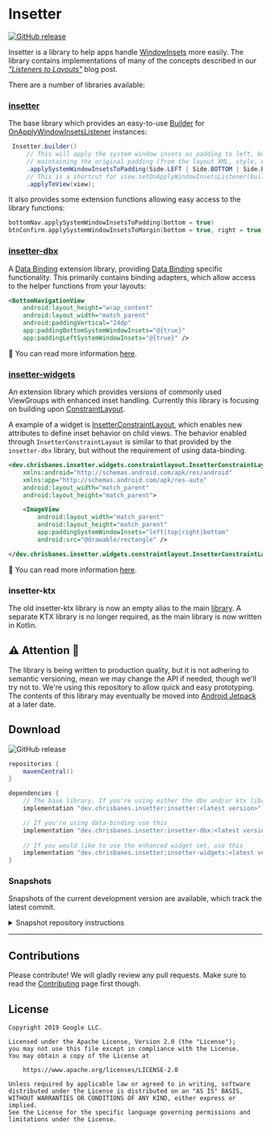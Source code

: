 # Insetter

[![GitHub release](https://img.shields.io/maven-central/v/dev.chrisbanes.insetter/insetter)](https://search.maven.org/search?q=g:dev.chrisbanes.insetter)

Insetter is a library to help apps handle
[WindowInsets](https://developer.android.com/reference/android/view/WindowInsets.html) more easily.
The library contains implementations of many of the concepts described in our
[_"Listeners to Layouts"_](https://medium.com/androiddevelopers/windowinsets-listeners-to-layouts-8f9ccc8fa4d1)
blog post.

There are a number of libraries available:

### [insetter](library/)

The base library which provides an easy-to-use
[Builder](/library/src/main/java/dev/chrisbanes/insetter/Insetter.kt) for
[OnApplyWindowInsetsListener](https://developer.android.com/reference/androidx/core/view/OnApplyWindowInsetsListener)
instances:

``` java
 Insetter.builder()
     // This will apply the system window insets as padding to left, bottom and right of the view,
     // maintaining the original padding (from the layout XML, style, etc)
     .applySystemWindowInsetsToPadding(Side.LEFT | Side.BOTTOM | Side.RIGHT)
     // This is a shortcut for view.setOnApplyWindowInsetsListener(builder.build())
     .applyToView(view);
```

It also provides some extension functions allowing easy access to the library functions:

``` kotlin
bottomNav.applySystemWindowInsetsToPadding(bottom = true)
btnConfirm.applySystemWindowInsetsToMargin(bottom = true, right = true)
```

### [insetter-dbx](dbx/)

A [Data Binding][databinding] extension library, providing [Data Binding][databinding] specific functionality.
This primarily contains binding adapters, which allow access to the helper functions from your layouts:

``` xml
<BottomNavigationView
    android:layout_height="wrap_content"
    android:layout_width="match_parent"
    android:paddingVertical="24dp"
    app:paddingBottomSystemWindowInsets="@{true}"
    app:paddingLeftSystemWindowInsets="@{true}" />
```

📖 You can read more information [here](dbx/).

### [insetter-widgets](widgets/)

An extension library which provides versions of commonly used ViewGroups with enhanced inset
handling. Currently this library is focusing on building upon 
[ConstraintLayout](https://developer.android.com/reference/androidx/constraintlayout/widget/ConstraintLayout.html).

A example of a widget is [InsetterConstraintLayout](widgets/src/main/java/dev/chrisbanes/insetter/widgets/constraintlayout/InsetterConstraintLayout.java),
which enables new attributes to define inset behavior on child views.
The behavior enabled through `InsetterConstraintLayout` is similar to that provided by 
the `insetter-dbx` library, but without the requirement of using data-binding.

``` xml
<dev.chrisbanes.insetter.widgets.constraintlayout.InsetterConstraintLayout
    xmlns:android="http://schemas.android.com/apk/res/android"
    xmlns:app="http://schemas.android.com/apk/res-auto"
    android:layout_width="match_parent"
    android:layout_height="match_parent">

    <ImageView
        android:layout_width="match_parent"
        android:layout_height="match_parent"
        app:paddingSystemWindowInsets="left|top|right|bottom"
        android:src="@drawable/rectangle" />

</dev.chrisbanes.insetter.widgets.constraintlayout.InsetterConstraintLayout>
```

📖 You can read more information [here](widgets/).

### insetter-ktx

The old insetter-ktx library is now an empty alias to the main [library](library/).
A separate KTX library is no longer required, as the main library is now written in Kotlin.

## ⚠️ Attention 🚧

The library is being written to production quality, but it is not adhering to semantic versioning,
mean we may change the API if needed, though we'll try not to. We're using this repository to
allow quick and easy prototyping. The contents of this library may eventually be moved into
[Android Jetpack](https://android.googlesource.com/platform/frameworks/support/+/androidx-master-dev/README.md)
at a later date.

## Download
![GitHub release](https://img.shields.io/maven-central/v/dev.chrisbanes.insetter/insetter)

```groovy
repositories {
    mavenCentral()
}

dependencies {
    // The base library. If you're using either the dbx and/or ktx libraries, you don't need this
    implementation "dev.chrisbanes.insetter:insetter:<latest version>"

    // If you're using data-binding use this
    implementation "dev.chrisbanes.insetter:insetter-dbx:<latest version>"
  
    // If you would like to use the enhanced widget set, use this
    implementation "dev.chrisbanes.insetter:insetter-widgets:<latest version>"
}
```

### Snapshots

Snapshots of the current development version are available, which track the latest commit.

<details><summary>Snapshot repository instructions</summary>

The snapshots are deployed to
[Sonatype's `snapshots` repository](https://oss.sonatype.org/content/repositories/snapshots/dev/chrisbanes/insetter/).
The latest release is:

![Latest SNAPSHOT release](https://img.shields.io/nexus/s/dev.chrisbanes.insetter/insetter?label=snapshot&server=https%3A%2F%2Foss.sonatype.org)

```groovy
repositories {
    // ...
    maven { url 'https://oss.sonatype.org/content/repositories/snapshots' }
}

dependencies {
    // Check the latest SNAPSHOT version from the image above
    implementation "dev.chrisbanes.insetter:insetter:XXX-SNAPSHOT"
    implementation "dev.chrisbanes.insetter:insetter-dbx:XXX-SNAPSHOT"
    implementation "dev.chrisbanes.insetter:insetter-widgets:XXX-SNAPSHOT"
}
```

</details>

---

## Contributions

Please contribute! We will gladly review any pull requests.
Make sure to read the [Contributing](CONTRIBUTING.md) page first though.

## License

```
Copyright 2019 Google LLC.

Licensed under the Apache License, Version 2.0 (the "License");
you may not use this file except in compliance with the License.
You may obtain a copy of the License at

    https://www.apache.org/licenses/LICENSE-2.0

Unless required by applicable law or agreed to in writing, software
distributed under the License is distributed on an "AS IS" BASIS,
WITHOUT WARRANTIES OR CONDITIONS OF ANY KIND, either express or implied.
See the License for the specific language governing permissions and
limitations under the License.
```

[databinding]: https://developer.android.com/topic/libraries/data-binding
[snap]: https://oss.sonatype.org/content/repositories/snapshots/
